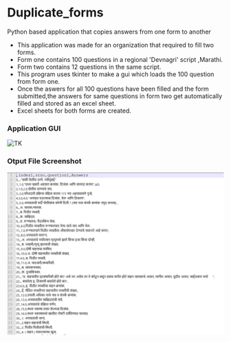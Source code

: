 # Duplicate_forms
Python based application that copies answers from one form to another

* This application was made for an organization that required to fill two forms.
* Form one contains 100 questions in a regional 'Devnagri' script ,Marathi.
* Form two contains 12 questions in the same script.
* This program uses tkinter to make a gui which loads the 100 question from form one.
* Once the aswers for all 100 questions have been filled and the form submitted,the answers for same questions in form two get automatically filled and stored as an excel sheet.
* Excel sheets for both forms are created.
### Application GUI 
![TK](https://user-images.githubusercontent.com/49911931/67666041-f6a31300-f990-11e9-9178-5a37b825b619.png)

### Otput File Screenshot

![TK](https://github.com/animesh698/Duplicate_forms/blob/master/AnsForm1.PNG)
